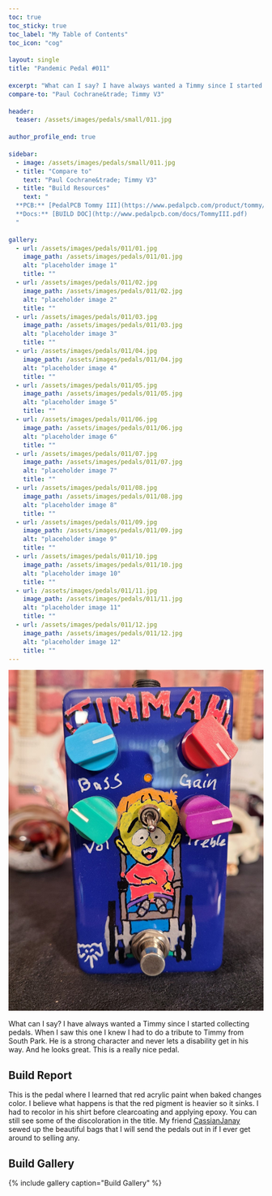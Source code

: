 ```yaml
---
toc: true
toc_sticky: true
toc_label: "My Table of Contents"
toc_icon: "cog"

layout: single
title: "Pandemic Pedal #011"

excerpt: "What can I say? I have always wanted a Timmy since I started collecting pedals. When I saw this one I knew I had to do a tribute to Timmy from South Park. He is a strong character and never lets a disability get in his way. And he looks great. This is a really nice pedal."
compare-to: "Paul Cochrane&trade; Timmy V3"

header:
  teaser: /assets/images/pedals/small/011.jpg

author_profile_end: true

sidebar:
  - image: /assets/images/pedals/small/011.jpg
  - title: "Compare to"
    text: "Paul Cochrane&trade; Timmy V3"
  - title: "Build Resources"
    text: "
  **PCB:** [PedalPCB Tommy III](https://www.pedalpcb.com/product/tommy/)<br>
  **Docs:** [BUILD DOC](http://www.pedalpcb.com/docs/TommyIII.pdf)
  "

gallery:
  - url: /assets/images/pedals/011/01.jpg
    image_path: /assets/images/pedals/011/01.jpg
    alt: "placeholder image 1"
    title: ""
  - url: /assets/images/pedals/011/02.jpg
    image_path: /assets/images/pedals/011/02.jpg
    alt: "placeholder image 2"
    title: ""
  - url: /assets/images/pedals/011/03.jpg
    image_path: /assets/images/pedals/011/03.jpg
    alt: "placeholder image 3"
    title: ""
  - url: /assets/images/pedals/011/04.jpg
    image_path: /assets/images/pedals/011/04.jpg
    alt: "placeholder image 4"
    title: ""
  - url: /assets/images/pedals/011/05.jpg
    image_path: /assets/images/pedals/011/05.jpg
    alt: "placeholder image 5"
    title: ""
  - url: /assets/images/pedals/011/06.jpg
    image_path: /assets/images/pedals/011/06.jpg
    alt: "placeholder image 6"
    title: ""
  - url: /assets/images/pedals/011/07.jpg
    image_path: /assets/images/pedals/011/07.jpg
    alt: "placeholder image 7"
    title: ""
  - url: /assets/images/pedals/011/08.jpg
    image_path: /assets/images/pedals/011/08.jpg
    alt: "placeholder image 8"
    title: ""
  - url: /assets/images/pedals/011/09.jpg
    image_path: /assets/images/pedals/011/09.jpg
    alt: "placeholder image 9"
    title: ""
  - url: /assets/images/pedals/011/10.jpg
    image_path: /assets/images/pedals/011/10.jpg
    alt: "placeholder image 10"
    title: ""
  - url: /assets/images/pedals/011/11.jpg
    image_path: /assets/images/pedals/011/11.jpg
    alt: "placeholder image 11"
    title: ""
  - url: /assets/images/pedals/011/12.jpg
    image_path: /assets/images/pedals/011/12.jpg
    alt: "placeholder image 12"
    title: ""
---
```


[![header](/assets/images/pedals/011.jpg)](/assets/images/pedals/011.jpg)

What can I say? I have always wanted a Timmy since I started collecting pedals. When I saw this one I knew I had to do a tribute to Timmy from South Park. He is a strong character and never lets a disability get in his way. And he looks great. This is a really nice pedal.

## Build Report ##

This is the pedal where I learned that red acrylic paint when baked changes color. I believe what happens is that the red pigment is heavier so it sinks. I had to recolor in his shirt before clearcoating and applying epoxy. You can still see some of the discoloration in the title. My friend [CassianJanay](https://www.etsy.com/shop/cassianjanay) sewed up the beautiful bags that I will send the pedals out in if I ever get around to selling any.

## Build Gallery ##

{% include gallery caption="Build Gallery" %}